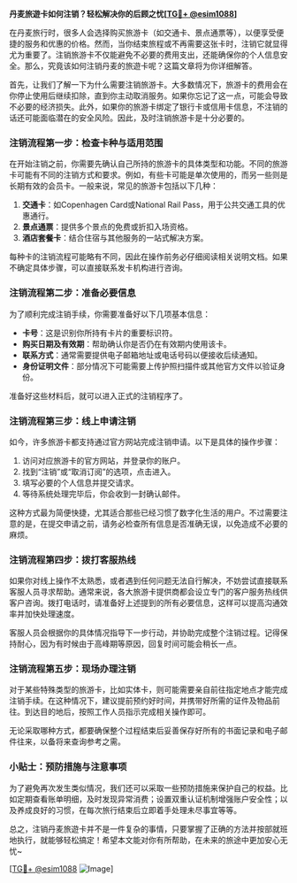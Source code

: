 **丹麦旅遊卡如何注销？轻松解决你的后顾之忧[[TG💪+ @esim1088](https://t.me/s/esim1088)]**

在丹麦旅行时，很多人会选择购买旅游卡（如交通卡、景点通票等），以便享受便捷的服务和优惠的价格。然而，当你结束旅程或不再需要这张卡时，注销它就显得尤为重要了。注销旅游卡不仅能避免不必要的费用支出，还能确保你的个人信息安全。那么，究竟该如何注销丹麦的旅遊卡呢？这篇文章将为你详细解答。

首先，让我们了解一下为什么需要注销旅游卡。大多数情况下，旅游卡的费用会在你停止使用后继续扣除，直到你主动取消服务。如果你忘记了这一点，可能会导致不必要的经济损失。此外，如果你的旅游卡绑定了银行卡或信用卡信息，不注销的话还可能面临潜在的安全风险。因此，及时注销旅游卡是十分必要的。

### 注销流程第一步：检查卡种与适用范围

在开始注销之前，你需要先确认自己所持的旅游卡的具体类型和功能。不同的旅游卡可能有不同的注销方式和要求。例如，有些卡可能是单次使用的，而另一些则是长期有效的会员卡。一般来说，常见的旅游卡包括以下几种：

1. **交通卡**：如Copenhagen Card或National Rail Pass，用于公共交通工具的优惠通行。
2. **景点通票**：提供多个景点的免费或折扣入场资格。
3. **酒店套餐卡**：结合住宿与其他服务的一站式解决方案。

每种卡的注销流程可能略有不同，因此在操作前务必仔细阅读相关说明文档。如果不确定具体步骤，可以直接联系发卡机构进行咨询。

### 注销流程第二步：准备必要信息

为了顺利完成注销手续，你需要准备好以下几项基本信息：
- **卡号**：这是识别你所持有卡片的重要标识符。
- **购买日期及有效期**：帮助确认你是否仍在有效期内使用该卡。
- **联系方式**：通常需要提供电子邮箱地址或电话号码以便接收后续通知。
- **身份证明文件**：部分情况下可能需要上传护照扫描件或其他官方文件以验证身份。

准备好这些材料后，就可以进入正式的注销程序了。

### 注销流程第三步：线上申请注销

如今，许多旅游卡都支持通过官方网站完成注销申请。以下是具体的操作步骤：

1. 访问对应旅游卡的官方网站，并登录你的账户。
2. 找到“注销”或“取消订阅”的选项，点击进入。
3. 填写必要的个人信息并提交请求。
4. 等待系统处理完毕后，你会收到一封确认邮件。

这种方式最为简便快捷，尤其适合那些已经习惯了数字化生活的用户。不过需要注意的是，在提交申请之前，请务必检查所有信息是否准确无误，以免造成不必要的麻烦。

### 注销流程第四步：拨打客服热线

如果你对线上操作不太熟悉，或者遇到任何问题无法自行解决，不妨尝试直接联系客服人员寻求帮助。通常来说，各大旅游卡提供商都会设立专门的客户服务热线供客户咨询。拨打电话时，请准备好上述提到的所有必要信息，这样可以提高沟通效率并加快处理速度。

客服人员会根据你的具体情况指导下一步行动，并协助完成整个注销过程。记得保持耐心，因为有时候由于高峰期等原因，回复时间可能会稍长一点。

### 注销流程第五步：现场办理注销

对于某些特殊类型的旅游卡，比如实体卡，则可能需要亲自前往指定地点才能完成注销手续。在这种情况下，建议提前预约好时间，并携带好所需的证件及物品前往。到达目的地后，按照工作人员指示完成相关操作即可。

无论采取哪种方式，都要确保整个过程结束后妥善保存好所有的书面记录和电子邮件往来，以备将来查询参考之需。

### 小贴士：预防措施与注意事项

为了避免再次发生类似情况，我们还可以采取一些预防措施来保护自己的权益。比如定期查看账单明细，及时发现异常消费；设置双重认证机制增强账户安全性；以及养成良好的习惯，在每次旅行结束后立即着手处理未尽事宜等等。

总之，注销丹麦旅遊卡并不是一件复杂的事情，只要掌握了正确的方法并按部就班地执行，就能够轻松搞定！希望本文能对你有所帮助，在未来的旅途中更加安心无忧~ 

[[TG💪+ @esim1088](https://t.me/s/esim1088) ![Image](https://i.postimg.cc/4NQfJmqS/Snipaste-2025-05-13-00-14-12.png)]